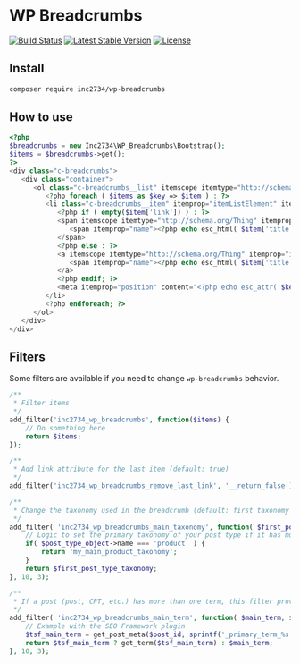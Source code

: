 # WP Breadcrumbs

[![Build Status](https://travis-ci.org/inc2734/wp-breadcrumbs.svg?branch=master)](https://travis-ci.org/inc2734/wp-breadcrumbs)
[![Latest Stable Version](https://poser.pugx.org/inc2734/wp-breadcrumbs/v/stable)](https://packagist.org/packages/inc2734/wp-breadcrumbs)
[![License](https://poser.pugx.org/inc2734/wp-breadcrumbs/license)](https://packagist.org/packages/inc2734/wp-breadcrumbs)

## Install

```bash
composer require inc2734/wp-breadcrumbs
```

## How to use

```php
<?php
$breadcrumbs = new Inc2734\WP_Breadcrumbs\Bootstrap();
$items = $breadcrumbs->get();
?>
<div class="c-breadcrumbs">
   <div class="container">
      <ol class="c-breadcrumbs__list" itemscope itemtype="http://schema.org/BreadcrumbList">
         <?php foreach ( $items as $key => $item ) : ?>
         <li class="c-breadcrumbs__item" itemprop="itemListElement" itemscope itemtype="http://schema.org/ListItem">
            <?php if ( empty($item['link']) ) : ?>
            <span itemscope itemtype="http://schema.org/Thing" itemprop="item">
               <span itemprop="name"><?php echo esc_html( $item['title'] ); ?></span>
            </span>
            <?php else : ?>
            <a itemscope itemtype="http://schema.org/Thing" itemprop="item" href="<?php echo esc_url( $item['link'] ); ?>">
               <span itemprop="name"><?php echo esc_html( $item['title'] ); ?></span>
            </a>
            <?php endif; ?>
            <meta itemprop="position" content="<?php echo esc_attr( $key + 1 ); ?>" />
         </li>
         <?php endforeach; ?>
      </ol>
   </div>
</div>
```

## Filters

Some filters are available if you need to change `wp-breadcrumbs` behavior.

```php
/**
 * Filter items
 */
add_filter('inc2734_wp_breadcrumbs', function($items) {
    // Do something here
    return $items;
});
```

```php
/**
 * Add link attribute for the last item (default: true)
 */
add_filter('inc2734_wp_breadcrumbs_remove_last_link', '__return_false');
```

```php
/**
 * Change the taxonomy used in the breadcrumb (default: first taxonomy attached)
 */
add_filter( 'inc2734_wp_breadcrumbs_main_taxonomy', function( $first_post_type_taxonomy, $taxonomies, $post_type_object) {
    // Logic to set the primary taxonomy of your post type if it has multiple ones
    if( $post_type_object->name === 'product' ) {
        return 'my_main_product_taxonomy';
    }
    return $first_post_type_taxonomy;
}, 10, 3);
```

```php
/**
 * If a post (post, CPT, etc.) has more than one term, this filter provides a way to set the main term
 */
add_filter( 'inc2734_wp_breadcrumbs_main_term', function( $main_term, $terms, $taxonomy, $post_id) {
    // Example with the SEO Framework plugin
    $tsf_main_term = get_post_meta($post_id, sprintf('_primary_term_%s', $taxonomy), true);
    return $tsf_main_term ? get_term($tsf_main_term) : $main_term;
}, 10, 3);
```
